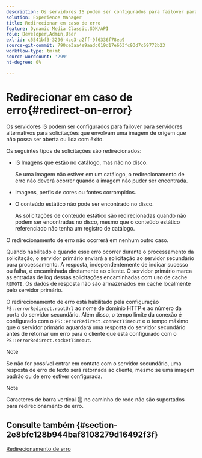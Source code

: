 ```yaml
---
description: Os servidores IS podem ser configurados para failover para servidores alternativos para solicitações que envolvam uma imagem de origem que não possa ser aberta ou lida com êxito.
solution: Experience Manager
title: Redirecionar em caso de erro
feature: Dynamic Media Classic,SDK/API
role: Developer,Admin,User
exl-id: c5541bf3-3296-4ce3-a2ff-9f6336f78ea9
source-git-commit: 790ce3aa4e9aadc019d17e663fc93d7c69772b23
workflow-type: tm+mt
source-wordcount: '299'
ht-degree: 0%

---
```


# Redirecionar em caso de erro{#redirect-on-error}

Os servidores IS podem ser configurados para failover para servidores alternativos para solicitações que envolvam uma imagem de origem que não possa ser aberta ou lida com êxito.

Os seguintes tipos de solicitações são redirecionados:

* IS Imagens que estão no catálogo, mas não no disco.

   Se uma imagem não estiver em um catálogo, o redirecionamento de erro não deverá ocorrer quando a imagem não puder ser encontrada.

* Imagens, perfis de cores ou fontes corrompidos.
* O conteúdo estático não pode ser encontrado no disco.

   As solicitações de conteúdo estático são redirecionadas quando não podem ser encontradas no disco, mesmo que o conteúdo estático referenciado não tenha um registro de catálogo.

O redirecionamento de erro não ocorrerá em nenhum outro caso.

Quando habilitado e quando esse erro ocorrer durante o processamento da solicitação, o servidor primário enviará a solicitação ao servidor secundário para processamento. A resposta, independentemente de indicar sucesso ou falha, é encaminhada diretamente ao cliente. O servidor primário marca as entradas de log dessas solicitações encaminhadas com uso de cache `REMOTE`. Os dados de resposta não são armazenados em cache localmente pelo servidor primário.

O redirecionamento de erro está habilitado pela configuração `PS::errorRedirect.rootUrl` ao nome de domínio HTTP e ao número da porta do servidor secundário. Além disso, o tempo limite da conexão é configurado com o `PS::errorRedirect.connectTimeout` e o tempo máximo que o servidor primário aguardará uma resposta do servidor secundário antes de retornar um erro para o cliente que está configurado com o `PS::errorRedirect.socketTimeout`.

>[!NOTE]
>
>Se não for possível entrar em contato com o servidor secundário, uma resposta de erro de texto será retornada ao cliente, mesmo se uma imagem padrão ou de erro estiver configurada.

>[!NOTE]
>
>Caracteres de barra vertical (|) no caminho de rede não são suportados para redirecionamento de erro.

## Consulte também {#section-2e8bfc128b944baf8108279d16492f3f}

[Redirecionamento de erro](../../../is-api/image-serving-api-ref/c-configuration-and-administration/c-server-settings/r-error-redirection.md#reference-268b1bf6ce1b44bb979727c6f5daf1ac)
